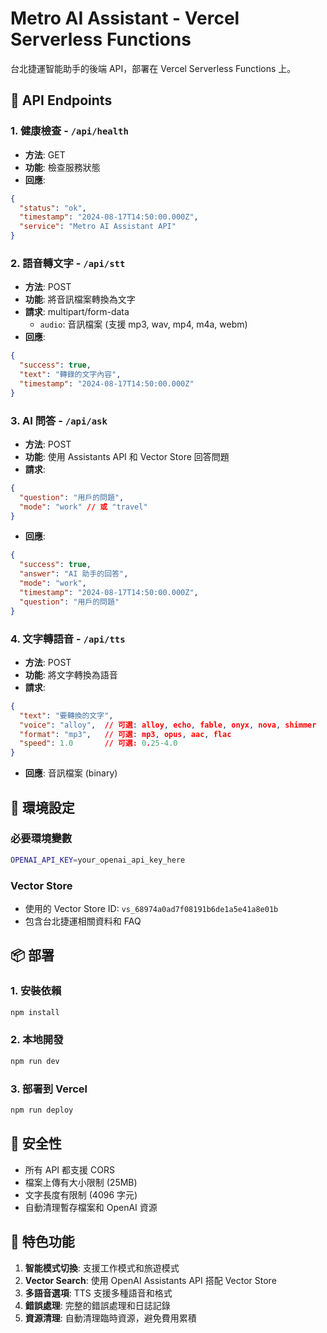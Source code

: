 # Metro AI Assistant - Vercel Serverless Functions

台北捷運智能助手的後端 API，部署在 Vercel Serverless Functions 上。

## 🚀 API Endpoints

### 1. 健康檢查 - `/api/health`
- **方法**: GET
- **功能**: 檢查服務狀態
- **回應**:
```json
{
  "status": "ok",
  "timestamp": "2024-08-17T14:50:00.000Z",
  "service": "Metro AI Assistant API"
}
```

### 2. 語音轉文字 - `/api/stt`
- **方法**: POST
- **功能**: 將音訊檔案轉換為文字
- **請求**: multipart/form-data
  - `audio`: 音訊檔案 (支援 mp3, wav, mp4, m4a, webm)
- **回應**:
```json
{
  "success": true,
  "text": "轉錄的文字內容",
  "timestamp": "2024-08-17T14:50:00.000Z"
}
```

### 3. AI 問答 - `/api/ask`
- **方法**: POST
- **功能**: 使用 Assistants API 和 Vector Store 回答問題
- **請求**:
```json
{
  "question": "用戶的問題",
  "mode": "work" // 或 "travel"
}
```
- **回應**:
```json
{
  "success": true,
  "answer": "AI 助手的回答",
  "mode": "work",
  "timestamp": "2024-08-17T14:50:00.000Z",
  "question": "用戶的問題"
}
```

### 4. 文字轉語音 - `/api/tts`
- **方法**: POST
- **功能**: 將文字轉換為語音
- **請求**:
```json
{
  "text": "要轉換的文字",
  "voice": "alloy",  // 可選: alloy, echo, fable, onyx, nova, shimmer
  "format": "mp3",   // 可選: mp3, opus, aac, flac
  "speed": 1.0       // 可選: 0.25-4.0
}
```
- **回應**: 音訊檔案 (binary)

## 🔧 環境設定

### 必要環境變數
```bash
OPENAI_API_KEY=your_openai_api_key_here
```

### Vector Store
- 使用的 Vector Store ID: `vs_68974a0ad7f08191b6de1a5e41a8e01b`
- 包含台北捷運相關資料和 FAQ

## 📦 部署

### 1. 安裝依賴
```bash
npm install
```

### 2. 本地開發
```bash
npm run dev
```

### 3. 部署到 Vercel
```bash
npm run deploy
```

## 🔐 安全性

- 所有 API 都支援 CORS
- 檔案上傳有大小限制 (25MB)
- 文字長度有限制 (4096 字元)
- 自動清理暫存檔案和 OpenAI 資源

## 🎯 特色功能

1. **智能模式切換**: 支援工作模式和旅遊模式
2. **Vector Search**: 使用 OpenAI Assistants API 搭配 Vector Store
3. **多語音選項**: TTS 支援多種語音和格式
4. **錯誤處理**: 完整的錯誤處理和日誌記錄
5. **資源清理**: 自動清理臨時資源，避免費用累積
